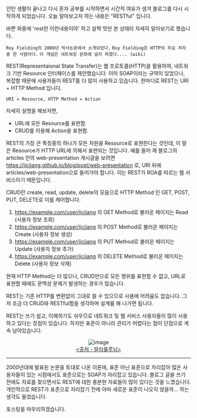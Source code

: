인턴 생활이 끝나고 다시 혼자 공부를 시작하면서 시간적 여유가 생겨 블로그를 다시 시작하게 되었습니다.
오늘 알아보고자 하는 내용은 "RESTful" 입니다.  

바쁜 와중에 'rest란 이런내용이야' 하고 살짝 맛만 본 상태라 자세히 알아보기로 했습니다.

`Roy Fielding의 2000년 박사논문에서 소개되었다.`
`Roy Fielding은 HTTP의 주요 저자 중 한 사람이다.`
`이 개념은 네트워킹 문화에 널리 퍼졌다.... (wiki)`  

REST(Representaional State Transfer)는 웹 프로토콜(HTTP)을 활용하여, 네트워크 기반 Resource 인터페이스를 제안했습니다. 이미 SOAP이라는 규약이 있었으나,
복잡함 때문에 사용자들이 REST를 더 많이 사용하고 있습니다. 한마디로 REST는 URI + HTTP Method 입니다.  

`URI = Resource, HTTP Method = Action`  

자세히 설명을 해보자면,

- URL에 모든 Resource를 표현함.
- CRUD를 이용해 Action을 표현함.

REST의 가장 큰 특징중의 하나가 모든 자원을 Resource로 표현한다는 것인데, 이 말은 Resource가 HTTP URL에 의해서 표현되는 것입니다. 예를 들어 제 블로그의
articles 안의 web-presentation 게시글을 보려면 https://jicjjang.github.io/blog/post/web-presentation 로,
URI 뒤에 articles/web-presentation으로 들어가야 합니다. 이는 REST가 ROA를 따르는 웹 서비스이기 때문입니다.

CRUD란 create, read, update, delete의 모음으로 HTTP Method 인 GET, POST, PUT, DELETE로 이를 제어합니다.

1. https://example.com/user/jicjjang 의 GET Method로 불러온 페이지는 Read (사용자 정보 조회)  
2. https://example.com/user/jicjjang 의 POST Method로 불러온 페이지는 Create (사용자 정보 생성)  
3. https://example.com/user/jicjjang 의 PUT Method로 불러온 페이지는 Update (사용자 정보 추가)  
4. https://example.com/user/jicjjang 의 DELETE Method로 불러온 페이지는 Delete (사용자 정보 삭제)  

현재 HTTP Method는 더 많으나, CRUD만으로 모든 행위를 표현할 수 없고, URL로 표현할 때에도 문맥상 문제가 발생하는 경우가 많습니다.  

REST는 기존 HTTP를 변환없이 그대로 쓸 수 있으므로 사용에 어려움도 없습니다. 그저 조금 더 CRUD와 RESTful함을 생각하며 설계를 해 나가면 됩니다.  

REST는 쓰기 쉽고, 이해하기도 쉬우므로 네트워크 및 웹 서비스 사용자들이 많이 사용하고 있다는 장점이 있습니다. 하지만 표준이 아니라 관리가 어렵다는 점이 단점으로 계속 남아있습니다.  

<figure style="text-align: center;">
    <img src="https://jicjjang.github.io/blog/image/etc/RESTful/crud.jpg" alt="image">
    <figcaption><a href="http://excitingstory.tistory.com/entry/REST-%EC%95%8C%EC%95%84%EB%B3%B4%EA%B8%B0-1%EB%B6%80-%EC%97%B0%EB%8F%99%EC%9D%98-%EC%97%AD%EC%82%AC" title="desciprtion">&lt;출처 - 랄라룰루님&gt;</a></figcaption>
</figure>

---

2000년대에 발표된 논문을 토대로 나온 이론에, 표준 아닌 표준으로 자리잡아 많은 사용자들이 있는 시점에서도 표준으로는 SOAP가 자리잡고 있습니다.
블로그 글을 쓰기 전에도 자료를 찾으면서도 REST에 대한 충분한 자료들이 많이 있다는 것을 느꼈습니다.
개인적으로 REST가 표준으로 자리잡기 전에 아마 새로운 표준이 나오지 않을까... 하는 생각도 들었습니다.  

포스팅을 마무리하겠습니다.
